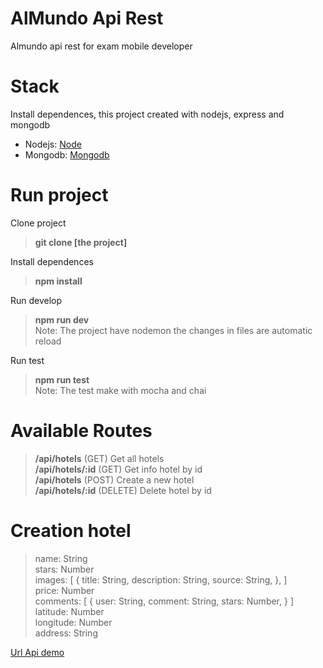 # AlMundo Api Rest 
Almundo api rest for exam mobile developer

# Stack
Install dependences, this project created with nodejs, express and mongodb

- Nodejs: [Node](https://nodejs.org/es/)
- Mongodb: [Mongodb](https://www.mongodb.com/)

# Run project

Clone project
> **git clone [the project]**

Install dependences
>  **npm install**

Run develop
> **npm run dev** <br> Note: The project have nodemon the changes in files are automatic reload

Run test

> **npm run test** <br/> Note: The test make with mocha and chai

# Available Routes

> **/api/hotels** (GET) Get all hotels <br> **/api/hotels/:id** (GET) Get info hotel by id <br> **/api/hotels** (POST) Create a new hotel <br> **/api/hotels/:id** (DELETE) Delete hotel by id

# Creation hotel
> name: String <br>
	stars: Number <br>
	images: [
		{
			title: String,
			description: String,
			source: String,
		},
	] <br>
	price: Number <br>
	comments: [
		{
			user: String,
			comment: String,
			stars: Number,
		}
	]  <br>
	latitude: Number <br>
	longitude: Number <br>
	address: String <br>
  
[Url Api demo](https://almundo-exam.herokuapp.com/)
